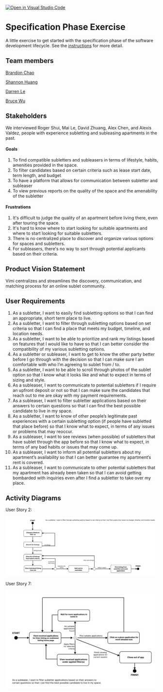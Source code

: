 [![Open in Visual Studio Code](https://classroom.github.com/assets/open-in-vscode-c66648af7eb3fe8bc4f294546bfd86ef473780cde1dea487d3c4ff354943c9ae.svg)](https://classroom.github.com/online_ide?assignment_repo_id=8554139&assignment_repo_type=AssignmentRepo)
# Specification Phase Exercise

A little exercise to get started with the specification phase of the software development lifecycle. See the [instructions](instructions.md) for more detail.

## Team members

[Brandon Chao](https://github.com/Sciao)

[Shannon Huang](https://github.com/shannonh800)

[Darren Le](https://github.com/DarrenLe20)

[Bruce Wu](https://github.com/bxw201)

## Stakeholders

We interviewed Roger Shui, Mai Le, David Zhuang, Alex Chen, and Alexis Valdez, people with experience subletting and subleasing apartments in the past.

#### Goals
1. To find compatible subletters and subleasers in terms of lifestyle, habits, amenities provided in the space.
2. To filter candidates based on certain criteria such as lease start date, term length, and budget
3. To have a platform that allows for communication between subletter and subleaser
4. To view previous reports on the quality of the space and the amenability of the subletter

#### Frustrations
1. It's difficult to judge the quality of an apartment before living there, even after touring the space.
2. It's hard to know where to start looking for suitable apartments and where to start looking for suitable subletters.
3. There is no centralized place to discover and organize various options for spaces and subletters.
4. For subleasers, there's no way to sort through potential applicants based on their criteria.

## Product Vision Statement

Vimi centralizes and streamlines the discovery, communication, and matching process for an online sublet community.

## User Requirements

1. As a subletter, I want to easily find subletting options so that I can find an appropriate, short term place to live.
2. As a subletter, I want to filter through subletting options based on set criteria so that I can find a place that meets my budget, timeline, and location needs.
3. As a subletter, I want to be able to prioritize and rank my listings based on features that I would like to have so that I can better consider the compatibility of my various subletting options.
4. As a subletter or subleaser, I want to get to know the other party better before I go through with the decision so that I can make sure I am comfortable with who I’m agreeing to sublet from / to.
5. As a subletter, I want to be able to scroll through photos of the sublet option so that I know what it looks like and what to expect in terms of sizing and style.
6. As a subleaser, I want to communicate to potential subletters if I require an upfront deposit or not so that I can make sure the candidates that reach out to me are okay with my payment requirements.
7. As a subleaser, I want to filter subletter applications based on their answers to certain questions so that I can find the best possible candidate to live in my space.
8. As a subletter, I want to know of other people’s legitimate past experiences with a certain subletting option (if people have subletted that place before) so that I know what to expect, in terms of any issues or problems that may reoccur.
9. As a subleaser, I want to see reviews (when possible) of subletters that have sublet through the app before so that I know what to expect, in terms of any bad habits or issues that may come up.
10. As a subleaser, I want to inform all potential subletters about my apartment’s availability so that I can better guarantee my apartment’s rent is covered.
11. As a subleaser, I want to communicate to other potential subletters that my apartment has already been taken so that I can avoid getting bombarded with inquiries even after I find a subletter to take over my place.

## Activity Diagrams

User Story 2:

![Activity diagram for User Story 2](./umls/story2.svg)

User Story 7:

![Activity diagram for User Story 7](./umls/story7.svg)

